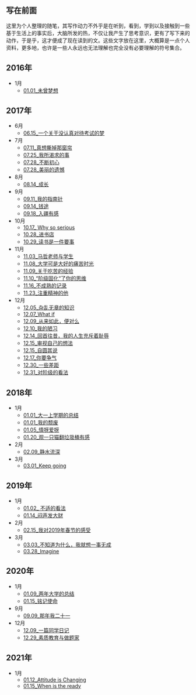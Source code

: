 ## 写在前面
这里为个人整理的随笔，其写作动力不外乎是在听到，看到，学到以及接触到一些基于生活上的事实后，大脑所发的热，不仅让我产生了思考意识，更有了写下来的动作，于是乎，这才便成了现在读到的文。这些文字放在这里，大概算是一点个人资料，更多地，也许是一些人永远也无法理解也完全没有必要理解的符号集合。
## 2016年
+ 1月
  + [01.01_未曾梦想](https://github.com/6QM/iDiary/blob/7a408b3cfa9641e0ba4315b45283d36d02432cf9/files/2016/01.01_%E6%9C%AA%E6%9B%BE%E6%A2%A6%E6%83%B3.md)

## 2017年
+ 6月
  + [06.15_一个关于没认真对待考试的梦](https://github.com/6QM/iDiary/blob/7a408b3cfa9641e0ba4315b45283d36d02432cf9/files/2017/06.15_%E4%B8%80%E4%B8%AA%E5%85%B3%E4%BA%8E%E6%B2%A1%E8%AE%A4%E7%9C%9F%E5%AF%B9%E5%BE%85%E8%80%83%E8%AF%95%E7%9A%84%E6%A2%A6.md)
+ 7月
  + [07.11_真想撕掉那窗帘](https://github.com/6QM/iDiary/blob/e5e3f284734b09aae671d74cd08196a397c8f67b/files/2017/07.11_%E7%9C%9F%E6%83%B3%E6%92%95%E6%8E%89%E9%82%A3%E7%AA%97%E5%B8%98.md)
  + [07.25_我所渴求的事](https://github.com/6QM/iDiary/blob/c5aac127a4294cd2e834a97365db0d3275be9c87/files/2017/07.25_%E6%88%91%E6%89%80%E6%B8%B4%E6%B1%82%E7%9A%84%E4%BA%8B.md)
  + [07.28_不断初心](https://github.com/6QM/iDiary/blob/607b3f0d938c306b3c3cb985979da2a407f76894/files/2017/07.28_%E4%B8%8D%E6%96%AD%E5%88%9D%E5%BF%83.md)
  + [07.28_美丽的遗憾](https://github.com/6QM/iDiary/blob/607b3f0d938c306b3c3cb985979da2a407f76894/files/2017/07.28_%E7%BE%8E%E4%B8%BD%E7%9A%84%E9%81%97%E6%86%BE.md)
+ 8月
  + [08.14_成长](https://github.com/6QM/iDiary/blob/a3335baff241e532cd9aeae71d036ca2836c3040/files/2017/08.14_%E6%88%90%E9%95%BF.md) 
+ 9月
  + [09.11_我的指南针](https://github.com/6QM/iDiary/blob/a3335baff241e532cd9aeae71d036ca2836c3040/files/2017/09.11_%E6%88%91%E7%9A%84%E6%8C%87%E5%8D%97%E9%92%88.md)
  + [09.14_钱途](https://github.com/6QM/iDiary/blob/a3335baff241e532cd9aeae71d036ca2836c3040/files/2017/09.14_%E9%92%B1%E9%80%94.md)
  + [09.18_入疆有感](https://github.com/6QM/iDiary/blob/a3335baff241e532cd9aeae71d036ca2836c3040/files/2017/09.18_%E5%85%A5%E7%96%86%E6%9C%89%E6%84%9F.md)
+ 10月
  + [10.17_ Why so serious](https://github.com/6QM/iDiary/blob/a3335baff241e532cd9aeae71d036ca2836c3040/files/2017/10.17_%20Why%20so%20serious.md)
  + [10.28_进书店](https://github.com/6QM/iDiary/blob/a3335baff241e532cd9aeae71d036ca2836c3040/files/2017/10.28_%E8%BF%9B%E4%B9%A6%E5%BA%97.md)
  + [10.29_读书是一件要事](https://github.com/6QM/iDiary/blob/a3335baff241e532cd9aeae71d036ca2836c3040/files/2017/10.29_%E8%AF%BB%E4%B9%A6%E6%98%AF%E4%B8%80%E4%BB%B6%E8%A6%81%E4%BA%8B.md)
+ 11月
  + [11.03_马哲老师与学生](https://github.com/6QM/iDiary/blob/a3335baff241e532cd9aeae71d036ca2836c3040/files/2017/11.03_%E9%A9%AC%E5%93%B2%E8%80%81%E5%B8%88%E4%B8%8E%E5%AD%A6%E7%94%9F.md) 
  + [11.08_大学可是大好的痛苦时光](https://github.com/6QM/iDiary/blob/a3335baff241e532cd9aeae71d036ca2836c3040/files/2017/11.08_%E5%A4%A7%E5%AD%A6%E5%8F%AF%E6%98%AF%E5%A4%A7%E5%A5%BD%E7%9A%84%E7%97%9B%E8%8B%A6%E6%97%B6%E5%85%89.md)
  + [11.09_关于吃苦的经验](https://github.com/6QM/iDiary/blob/1847d765522b7c53a6b2e23d964d02986e71cb7c/files/2017/11.09_%E5%85%B3%E4%BA%8E%E5%90%83%E8%8B%A6%E7%9A%84%E7%BB%8F%E9%AA%8C.md) 
  + [11.10_“阶级固化“了你的思维](https://github.com/6QM/iDiary/blob/015dd80965bec23a1bbef2fcb4ad4e82f0c2bd7b/files/2017/11.10_%E2%80%9C%E9%98%B6%E7%BA%A7%E5%9B%BA%E5%8C%96%E2%80%9C%E4%BA%86%E4%BD%A0%E7%9A%84%E6%80%9D%E7%BB%B4.md)
  + [11.16_不成熟的记录](https://github.com/6QM/iDiary/blob/a9a1cc13ed98453625c5eb5a66e2960d27e25f58/files/2017/11.16_%E4%B8%8D%E6%88%90%E7%86%9F%E7%9A%84%E8%AE%B0%E5%BD%95.md)
  + [11.23_注重精神的他](https://github.com/6QM/iDiary/blob/8c0cb04ed9bcc62eb913458ee094469e33a990cc/files/2017/11.23_%E6%B3%A8%E9%87%8D%E7%B2%BE%E7%A5%9E%E7%9A%84%E4%BB%96.md)
+ 12月
  + [12.05_杂乱无章的知识](https://github.com/6QM/iDiary/blob/5703da15cb0673f34b64a8fe63fe9acfbb6737b3/files/2017/12.05_%E6%9D%82%E4%B9%B1%E6%97%A0%E7%AB%A0%E7%9A%84%E7%9F%A5%E8%AF%86.md)
  + [12.07_What if](https://github.com/6QM/iDiary/blob/127896d249d5ba941f428d06c47199414ae670cb/files/2017/12.07_What%20if.md)
  + [12.09_从来如此，便对么](https://github.com/6QM/iDiary/blob/4de5cb228416675e4441793b0a10fe50d63d8a48/files/2017/12.09_%E4%BB%8E%E6%9D%A5%E5%A6%82%E6%AD%A4%EF%BC%8C%E4%BE%BF%E5%AF%B9%E4%B9%88.md)
  + [12.10_我的陋习](https://github.com/6QM/iDiary/blob/5fae4a8e438d66985a3a6000a40d7325801b37a4/files/2017/12.10_%E6%88%91%E7%9A%84%E9%99%8B%E4%B9%A0.md)
  + [12.14_回首往昔，我的人生充斥着耻辱](https://github.com/6QM/iDiary/blob/31a18cf73ea27d42c68440d309e597c649d82cdd/files/2017/12.14_%E5%9B%9E%E9%A6%96%E5%BE%80%E6%98%94%EF%BC%8C%E6%88%91%E7%9A%84%E4%BA%BA%E7%94%9F%E5%85%85%E6%96%A5%E7%9D%80%E8%80%BB%E8%BE%B1.md)
  + [12.15_审视自己的想法](https://github.com/6QM/iDiary/blob/a3b496f8df7baaca71cff32d8d5fb41a6359ad78/files/2017/12.15_%E5%AE%A1%E8%A7%86%E8%87%AA%E5%B7%B1%E7%9A%84%E6%83%B3%E6%B3%95.md)
  + [12.15_自圆其说](https://github.com/6QM/iDiary/blob/0e3c85c806bf68a708cea16301db017ead49bb01/files/2017/12.15_%E8%87%AA%E5%9C%86%E5%85%B6%E8%AF%B4.md)
  + [12.17_你要争气](https://github.com/6QM/iDiary/blob/0e22542390bf188f6338d2416960e9d13cdf7734/files/2017/12.17_%E4%BD%A0%E8%A6%81%E4%BA%89%E6%B0%94.md)
  + [12.30_一些差距](https://github.com/6QM/iDiary/blob/454ca14186cd5f73a466fe2a47e89e286b09fd4d/files/2017/12.30_%E4%B8%80%E4%BA%9B%E5%B7%AE%E8%B7%9D.md)
  + [12.31_对阶级的看法](https://github.com/6QM/iDiary/blob/bec5f45f55409d00032d9863991613a2284041d1/files/2017/12.31_%E5%AF%B9%E9%98%B6%E7%BA%A7%E7%9A%84%E7%9C%8B%E6%B3%95.md)
## 2018年
+ 1月
  + [01.01_大一上学期的总结](https://github.com/6QM/iDiary/blob/c5aac127a4294cd2e834a97365db0d3275be9c87/files/2018/01.01_%E5%A4%A7%E4%B8%80%E4%B8%8A%E5%AD%A6%E6%9C%9F%E7%9A%84%E6%80%BB%E7%BB%93.md)
  + [01.01_我的颓废](https://github.com/6QM/iDiary/blob/c5aac127a4294cd2e834a97365db0d3275be9c87/files/2018/01.01_%E6%88%91%E7%9A%84%E9%A2%93%E5%BA%9F.md)
  + [01.05_情呀爱呀](https://github.com/6QM/iDiary/blob/c5aac127a4294cd2e834a97365db0d3275be9c87/files/2018/01.05_%E6%83%85%E5%91%80%E7%88%B1%E5%91%80.md)
  + [01.20_观一只猫翻垃圾桶有感](https://github.com/6QM/iDiary/blob/09ab3e92766c3fd018250c2e7bbfe7249d942801/files/2018/01.20_%E8%A7%82%E4%B8%80%E5%8F%AA%E7%8C%AB%E7%BF%BB%E5%9E%83%E5%9C%BE%E6%A1%B6%E6%9C%89%E6%84%9F.md)
+ 2月
  + [02.09_静水流深](https://github.com/6QM/iDiary/blob/09ab3e92766c3fd018250c2e7bbfe7249d942801/files/2018/02.09_%E9%9D%99%E6%B0%B4%E6%B5%81%E6%B7%B1.md)
+ 3月
  + [03.01_Keep going](https://github.com/6QM/iDiary/blob/b5f190c2355dc36d4959ad3ea406a72926d46be1/files/2018/03.01_Keep%20going.md)
## 2019年
+ 1月
  + [01.02_ 不适的看法](https://github.com/6QM/iDiary/blob/1452b4a42f29696b51168e74a9d1f6dc55791138/files/2019/01.02_%20%E4%B8%8D%E9%80%82%E7%9A%84%E7%9C%8B%E6%B3%95.md)
  + [01.14_闷声发大财](https://github.com/6QM/iDiary/blob/1452b4a42f29696b51168e74a9d1f6dc55791138/files/2019/01.14_%E9%97%B7%E5%A3%B0%E5%8F%91%E5%A4%A7%E8%B4%A2.md)
+ 2月
  + [02.15_我对2019年春节的感受](https://github.com/6QM/iDiary/blob/1452b4a42f29696b51168e74a9d1f6dc55791138/files/2019/02.15_%E6%88%91%E5%AF%B92019%E5%B9%B4%E6%98%A5%E8%8A%82%E7%9A%84%E6%84%9F%E5%8F%97.md)
+ 3月
  + [03.03_不知道为什么，我就想一事无成](https://github.com/6QM/iDiary/blob/2bc404b8a32ceb17956baaf750f901e01e983182/files/2019/03.03_%E4%B8%8D%E7%9F%A5%E9%81%93%E4%B8%BA%E4%BB%80%E4%B9%88%EF%BC%8C%E6%88%91%E5%B0%B1%E6%83%B3%E4%B8%80%E4%BA%8B%E6%97%A0%E6%88%90.md)
  + [03.28_Imagine](https://github.com/6QM/iDiary/blob/0bac0d05b209c4424e483ec50308967be397af31/files/2019/03.28_Imajine.md)
## 2020年
+ 1月
  + [01.09_两年大学的总结](https://github.com/6QM/iDiary/blob/2f68ddac42288b7ea7b570423a74e6293d4aa123/files/2020/01.09_%E4%B8%A4%E5%B9%B4%E5%A4%A7%E5%AD%A6%E7%9A%84%E6%80%BB%E7%BB%93.md)
  + [01.15_铭记使命](https://github.com/6QM/iDiary/blob/2f68ddac42288b7ea7b570423a74e6293d4aa123/files/2020/01.15_%E9%93%AD%E8%AE%B0%E4%BD%BF%E5%91%BD.md)
+ 9月
  + [09.09_那年我二十一](https://github.com/6QM/iDiary/blob/6501c49029b2f3f176d7b40c360cb88b61c3a8f6/files/2020/09.09_%E9%82%A3%E5%B9%B4%E6%88%91%E4%BA%8C%E5%8D%81%E4%B8%80.md)
+ 12月
  + [12.09_一篇同学日记](https://github.com/6QM/iDiary/blob/1f5426956a9cf25ed0ed7219c0b401bed56cd41b/files/2020/12.09_%E4%B8%80%E7%AF%87%E5%90%8C%E5%AD%A6%E6%97%A5%E8%AE%B0.md) 
  + [12.29_素质教育与做题家](https://github.com/6QM/iDiary/blob/6c2e7ce1ec608f0ea9a070f2122f6498812a92a2/files/2020/12.29_%E7%B4%A0%E8%B4%A8%E6%95%99%E8%82%B2%E4%B8%8E%E5%81%9A%E9%A2%98%E5%AE%B6.md)  
## 2021年
+ 1月
  +  [01.12_Attitude is Changing](https://github.com/6QM/iDiary/blob/2f68ddac42288b7ea7b570423a74e6293d4aa123/files/2021/01.12_Attitude%20is%20Changing.md)
  +  [01.15_When is the ready](https://github.com/6QM/iDiary/blob/2f68ddac42288b7ea7b570423a74e6293d4aa123/files/2021/01.15_When%20is%20the%20ready.md)


